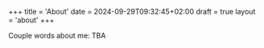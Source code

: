 +++
title = 'About'
date = 2024-09-29T09:32:45+02:00
draft = true
layout = 'about'
+++

Couple words about me: TBA
